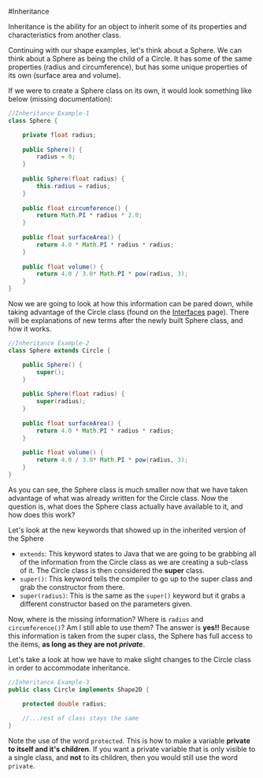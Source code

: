 #Inheritance

Inheritance is the ability for an object to inherit some of its properties and characteristics from another class.

Continuing with our shape examples, let's think about a Sphere.  We can think about a Sphere as being the child of a Circle.  It has some of the same properties (radius and circumference), but has some unique properties of its own (surface area and volume).

If we were to create a Sphere class on its own, it would look something like below (missing documentation):

```Java
//Inheritance Example-1
class Sphere {

    private float radius;
    
    public Sphere() {
        radius = 0;
    }
    
    public Sphere(float radius) {
        this.radius = radius;
    }
    
    public float circumference() {
        return Math.PI * radius * 2.0;
    }
    
    public float surfaceArea() {
        return 4.0 * Math.PI * radius * radius;
    }
    
    public float volume() {
        return 4.0 / 3.0* Math.PI * pow(radius, 3);
    }
}
```

Now we are going to look at how this information can be pared down, while taking advantage of the Circle class (found on the [Interfaces](./interfaces.md) page).  There will be explanations of new terms after the newly built Sphere class, and how it works.

```Java
//Inheritance Example-2
class Sphere extends Circle {

    public Sphere() {
        super();
    }
    
    public Sphere(float radius) {
        super(radius);
    }
    
    public float surfaceArea() {
        return 4.0 * Math.PI * radius * radius;
    }
    
    public float volume() {
        return 4.0 / 3.0* Math.PI * pow(radius, 3);
    }
}
```

As you can see, the Sphere class is much smaller now that we have taken advantage of what was already written for the Circle class.  Now the question is, what does the Sphere class actually have available to it, and how does this work?

Let's look at the new keywords that showed up in the inherited version of the Sphere
* ```extends```: This keyword states to Java that we are going to be grabbing all of the information from the Circle class as we are creating a sub-class of it.  The Circle class is then considered the **super** class.
* ```super()```: This keyword tells the compiler to go up to the super class and grab the constructor from there.
* ```super(radius)```: This is the same as the ```super()``` keyword but it grabs a different constructor based on the parameters given.

Now, where is the missing information?  Where is ```radius``` and ```circumference()```?  Am I still able to use them?  The answer is **yes!!**  Because this information is taken from the super class, the Sphere has full access to the items, **as long as they are not _private_**.

Let's take a look at how we have to make slight changes to the Circle class in order to accommodate inheritance.

```Java
//Inheritance Example-3
public class Circle implements Shape2D {

    protected double radius;
    
    //...rest of class stays the same
}
```

Note the use of the word ```protected```.  This is how to make a variable **private to itself and it's children**.  If you want a private variable that is only visible to a single class, and **not** to its children, then you would still use the word ```private```.